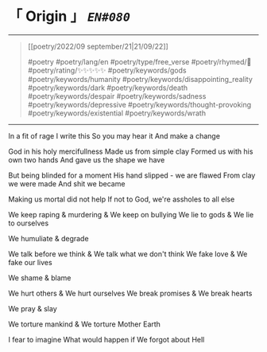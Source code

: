 # &#12300; Origin &#12301; *`EN#080`*

---

> [[poetry/2022/09 september/21|21/09/22]]
> 
> #poetry 
> #poetry/lang/en 
> #poetry/type/free_verse 
> #poetry/rhymed/🔴 
> #poetry/rating/✨✨✨✨✨ 
> #poetry/keywords/gods #poetry/keywords/humanity #poetry/keywords/disappointing_reality #poetry/keywords/dark #poetry/keywords/death #poetry/keywords/despair #poetry/keywords/sadness #poetry/keywords/depressive #poetry/keywords/thought-provoking #poetry/keywords/existential #poetry/keywords/wrath 

---

   In a fit of rage
   I write this
   So you may hear it
   And make a change

God in his holy mercifullness
Made us from simple clay
Formed us with his own two hands
And gave us the shape we have

But being blinded for a moment
His hand slipped - we are flawed
From clay we were made
And shit we became

Making us mortal did not help
If not to God, we're assholes to all else

We keep raping & murdering &
We keep on bullying
We lie to gods &
We lie to ourselves

We humuliate & degrade

We talk before we think &
We talk what we don't think
We fake love &
We fake our lives

We shame & blame

We hurt others &
We hurt ourselves
We break promises &
We break hearts

We pray & slay

We torture mankind &
We torture Mother Earth

I fear to imagine
What would happen if
We forgot about Hell
